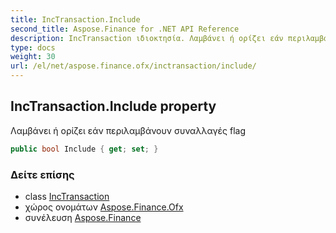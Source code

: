 ```yaml
---
title: IncTransaction.Include
second_title: Aspose.Finance for .NET API Reference
description: IncTransaction ιδιοκτησία. Λαμβάνει ή ορίζει εάν περιλαμβάνουν συναλλαγές flag
type: docs
weight: 30
url: /el/net/aspose.finance.ofx/inctransaction/include/
---
```

## IncTransaction.Include property

Λαμβάνει ή ορίζει εάν περιλαμβάνουν συναλλαγές flag

```csharp
public bool Include { get; set; }
```

### Δείτε επίσης

* class [IncTransaction](../)
* χώρος ονομάτων [Aspose.Finance.Ofx](../../inctransaction/)
* συνέλευση [Aspose.Finance](../../../)



